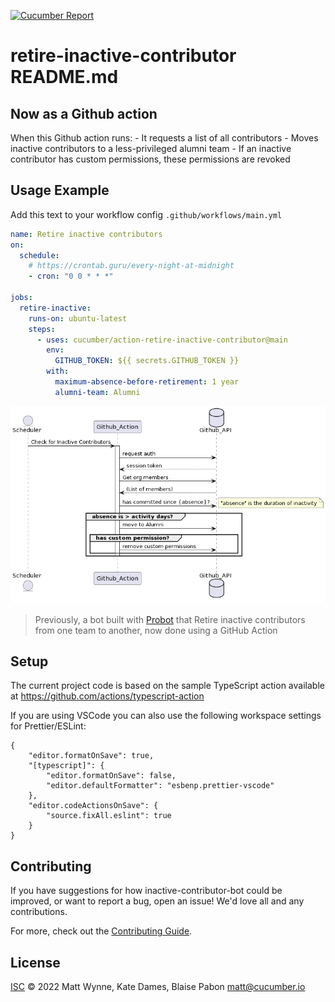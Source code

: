 [![Cucumber Report](https://messages.cucumber.io/api/report-collections/e37b01e9-023e-43aa-b510-a79705ee932f/badge)](https://reports.cucumber.io/report-collections/e37b01e9-023e-43aa-b510-a79705ee932f)

# retire-inactive-contributor README.md

## Now as a Github action

When this Github action runs:
    - It requests a list of all contributors
    - Moves inactive contributors to a less-privileged alumni team 
    - If an inactive contributor has custom permissions, these permissions are revoked

## Usage Example

Add this text to your workflow config `.github/workflows/main.yml`

```yaml
name: Retire inactive contributors
on:
  schedule:
    # https://crontab.guru/every-night-at-midnight
    - cron: "0 0 * * *"

jobs:
  retire-inactive:
    runs-on: ubuntu-latest
    steps:
      - uses: cucumber/action-retire-inactive-contributor@main
        env:
          GITHUB_TOKEN: ${{ secrets.GITHUB_TOKEN }}
        with:
          maximum-absence-before-retirement: 1 year
          alumni-team: Alumni
```

![Sequence Diagram](diagrams/sequence.png)

> Previously, a bot built with [Probot](https://github.com/probot/probot) that Retire inactive contributors from one team to another, now done using a GitHub Action

## Setup

The current project code is based on the sample TypeScript action available at https://github.com/actions/typescript-action

If you are using VSCode you can also use the following workspace settings for Prettier/ESLint:

```
{
	"editor.formatOnSave": true,
	"[typescript]": {
		"editor.formatOnSave": false,
		"editor.defaultFormatter": "esbenp.prettier-vscode"
	},
	"editor.codeActionsOnSave": {
		"source.fixAll.eslint": true
	}
}
```



## Contributing

If you have suggestions for how inactive-contributor-bot could be improved, or want to report a bug, open an issue! We'd love all and any contributions.

For more, check out the [Contributing Guide](CONTRIBUTING.md).

## License

[ISC](LICENSE) © 2022 Matt Wynne, Kate Dames, Blaise Pabon <matt@cucumber.io>
